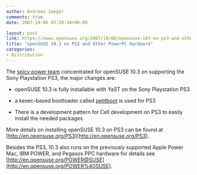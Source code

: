 ```yaml
---
author: Andreas Jaeger
comments: true
date: 2007-10-06 03:28:34+00:00

layout: post
link: https://news.opensuse.org/2007/10/06/opensuse-103-on-ps3-and-other-powerpc-hardware/
title: "openSUSE 10.3 on PS3 and Other PowerPC Hardware"
categories:
- Distribution
---
```

The [spicy power team](http://en.opensuse.org/POWER_Team) concentrated for openSUSE 10.3 on supporting the Sony Playstation PS3, the major changes are:



	
  * openSUSE 10.3 is fully installable with YaST on the Sony Playstation PS3

	
  * a kexec-based bootloader called [petitboot](http://ozlabs.org/~jk/projects/petitboot/) is used for PS3

	
  * There is a development pattern for Cell development on PS3 to easily install the needed packages


More details on installing openSUSE 10.3 on PS3 can be found at [http://en.opensuse.org/PS3](http://en.opensuse.org/PS3).

Besides the PS3, 10.3 also runs on the previously supported  Apple Power Mac, IBM POWER, and Pegasos PPC hardware for details see [http://en.opensuse.org/POWER@SUSE](http://en.opensuse.org/POWER%40SUSE).		
